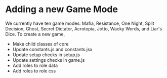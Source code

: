 # Adding a new Game Mode

We currently have ten game modes: Mafia, Resistance, One Night, Split Decision, Ghost, Secret Dictator, Acrotopia, Jotto, Wacky Words, and Liar's Dice. To create a new game,

- Make child classes of core
- Update constants.js and constants.jsx
- Update setup checks in setup.js
- Update settings checks in game.js
- Add roles to role data
- Add roles to role css
